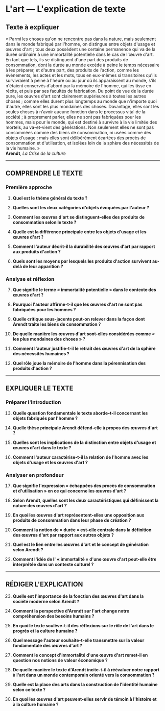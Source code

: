 # L'art — L'explication de texte

## Texte à expliquer
« Parmi les choses qu'on ne rencontre pas dans la nature, mais seulement dans le monde fabriqué par l'homme, on distingue entre objets d'usage et œuvres d'art ; tous deux possèdent une certaine permanence qui va de la durée ordinaire à une immortalité potentielle dans le cas de l'œuvre d'art. En tant que tels, ils se distinguent d'une part des produits de consommation, dont la durée au monde excède à peine le temps nécessaire à les préparer, et d'autre part, des produits de l'action, comme les événements, les actes et les mots, tous en eux-mêmes si transitoires qu'ils survivraient à peine à l'heure ou au jour où ils apparaissent au monde, s'ils n'étaient conservés d'abord par la mémoire de l'homme, qui les tisse en récits, et puis par ses facultés de fabrication. Du point de vue de la durée pure, les œuvres d'art sont clairement supérieures à toutes les autres choses ; comme elles durent plus longtemps au monde que n'importe quoi d'autre, elles sont les plus mondaines des choses. Davantage, elles sont les seules choses à n'avoir aucune fonction dans le processus vital de la société ; à proprement parler, elles ne sont pas fabriquées pour les hommes, mais pour le monde, qui est destiné à survivre à la vie limitée des mortels, au va-et-vient des générations. Non seulement elles ne sont pas consommées comme des biens de consommation, ni usées comme des objets d'usage : mais elles sont délibérément écartées des procès de consommation et d'utilisation, et isolées loin de la sphère des nécessités de la vie humaine. »  
**Arendt**, *La Crise de la culture*

---

## COMPRENDRE LE TEXTE

### Première approche

1. **Quel est le thème général du texte ?**

2. **Quelles sont les deux catégories d'objets évoquées par l'auteur ?**

3. **Comment les œuvres d'art se distinguent-elles des produits de consommation selon le texte ?**

4. **Quelle est la différence principale entre les objets d'usage et les œuvres d'art ?**

5. **Comment l'auteur décrit-il la durabilité des œuvres d'art par rapport aux produits d'action ?**

6. **Quels sont les moyens par lesquels les produits d'action survivent au-delà de leur apparition ?**

### Analyse et réflexion

7. **Que signifie le terme « immortalité potentielle » dans le contexte des œuvres d'art ?**

8. **Pourquoi l'auteur affirme-t-il que les œuvres d'art ne sont pas fabriquées pour les hommes ?**

9. **Quelle critique sous-jacente peut-on relever dans la façon dont Arendt traite les biens de consommation ?**

10. **De quelle manière les œuvres d'art sont-elles considérées comme « les plus mondaines des choses » ?**

11. **Comment l'auteur justifie-t-il le retrait des œuvres d'art de la sphère des nécessités humaines ?**

12. **Quel rôle joue la mémoire de l'homme dans la pérennisation des produits d'action ?**

---

## EXPLIQUER LE TEXTE

### Préparer l'introduction

13. **Quelle question fondamentale le texte aborde-t-il concernant les objets fabriqués par l'homme ?**

14. **Quelle thèse principale Arendt défend-elle à propos des œuvres d'art ?**

15. **Quelles sont les implications de la distinction entre objets d'usage et œuvres d'art dans le texte ?**

16. **Comment l'auteur caractérise-t-il la relation de l'homme avec les objets d'usage et les œuvres d'art ?**

### Analyser en profondeur

17. **Que signifie l'expression « échappées des procès de consommation et d'utilisation » en ce qui concerne les œuvres d'art ?**

18. **Selon Arendt, quelles sont les deux caractéristiques qui définissent la nature des œuvres d'art ?**

19. **En quoi les œuvres d'art représentent-elles une opposition aux produits de consommation dans leur phase de création ?**

20. **Comment la notion de « durée » est-elle centrale dans la définition des œuvres d'art par rapport aux autres objets ?**

21. **Quel est le lien entre les œuvres d'art et le concept de génération selon Arendt ?**

22. **Comment l'idée de l' « immortalité » d'une œuvre d'art peut-elle être interprétée dans un contexte culturel ?**

---

## RÉDIGER L'EXPLICATION

23. **Quelle est l'importance de la fonction des œuvres d'art dans la société moderne selon Arendt ?**

24. **Comment la perspective d'Arendt sur l'art change notre compréhension des besoins humains ?**

25. **En quoi le texte soulève-t-il des réflexions sur le rôle de l'art dans le progrès et la culture humaine ?**

26. **Quel message l'auteur souhaite-t-elle transmettre sur la valeur fondamentale des œuvres d'art ?**

27. **Comment le concept d'immortalité d'une œuvre d'art remet-il en question nos notions de valeur économique ?**

28. **De quelle manière le texte d'Arendt incite-t-il à réévaluer notre rapport à l'art dans un monde contemporain orienté vers la consommation ?**

29. **Quelle est la place des arts dans la construction de l'identité humaine selon ce texte ?**

30. **En quoi les œuvres d'art peuvent-elles servir de témoin à l'histoire et à la culture humaine ?**